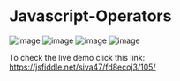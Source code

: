# Javascript-Operators
![image](https://github.com/sivaraj47/Javascript-Operators/assets/9676262/303db515-d17d-4893-87c9-69b7623e6941)
![image](https://github.com/sivaraj47/Javascript-Operators/assets/9676262/c7816895-4478-4354-8be0-b350401f2e72)
![image](https://github.com/sivaraj47/Javascript-Operators/assets/9676262/7258e0f7-9fc8-431a-a361-2290d2441c54)
![image](https://github.com/sivaraj47/Javascript-Operators/assets/9676262/c0e11c76-2e1a-40c6-b530-9d75d1afdcf8)

To check the live demo click this link: https://jsfiddle.net/siva47/fd8ecoj3/105/


